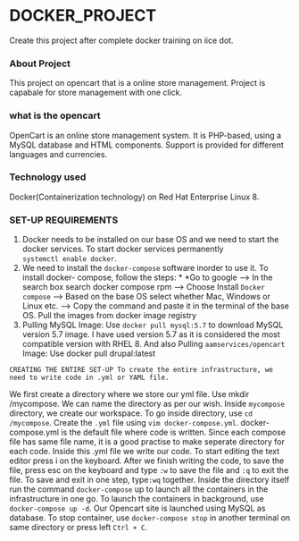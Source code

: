 # DOCKER_PROJECT
Create this project after complete docker training on iice dot.

### About Project 
This project on opencart that is a online store management. Project is capabale for store management with one click.

### what is the opencart 
OpenCart is an online store management system. It is PHP-based, using a MySQL database and HTML components. Support is provided for different languages and currencies.

### Technology used
Docker(Containerization technology) on Red Hat Enterprise Linux 8. 

### SET-UP REQUIREMENTS
1. Docker needs to be installed on our base OS and we need to start the docker services. To start docker services permanently<br>
```systemctl enable docker```.
2. We need to install the ```docker-compose``` software inorder to use it. To install docker- compose, follow the steps: * *Go to google --> In the search box search docker compose rpm --> Choose Install ```Docker compose``` --> Based on the base OS select whether Mac, Windows or Linux etc. --> Copy the command and paste it in the terminal of the base OS.
Pull the images from docker image registry
3. Pulling MySQL Image: Use ```docker pull mysql:5.7``` to download MySQL version 5.7 image. I have used version 5.7 as it is considered the most compatible version with RHEL 8. And also Pulling ```aamservices/opencart``` Image: Use docker pull drupal:latest

```CREATING THE ENTIRE SET-UP To create the entire infrastructure, we need to write code in .yml or YAML file.```

We first create a directory where we store our yml file. Use mkdir /mycompose. We can name the directory as per our wish.
Inside ```mycompose``` directory, we create our workspace. To go inside directory, use ```cd /mycompose```.
Create the ```.yml``` file using ```vim docker-compose.yml```. docker-compose.yml is the default file where code is written. Since each compose file has same file name, it is a good practise to make seperate directory for each code.
Inside this .yml file we write our code. To start editing the text editor press i on the keyboard. After we finish writing the code, to save the file, press esc on the keyboard and type ```:w``` to save the file and ```:q``` to exit the file. To save and exit in one step, type```:wq``` together.
Inside the directory itself run the command ```docker-compose``` up to launch all the containers in the infrastructure in one go. To launch the containers in background, use ```docker-compose up -d```.
Our Opencart site is launched using MySQL as database.
To stop container, use ```docker-compose stop``` in another terminal on same directory or press left ```Ctrl + C```.

